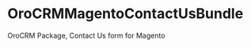 OroCRMMagentoContactUsBundle
============================

OroCRM Package, Contact Us form for Magento
